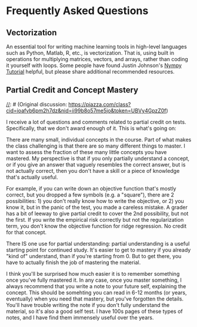 # Frequently Asked Questions


## Vectorization
[//]: # (Original discussion: https://piazza.com/class/ii99b8o57me5jo?cid=24)

An essential tool for writing machine learning tools in high-level
languages such as Python, Matlab, R, etc., is vectorization.  That is,
using built in operations for multiplying matrices, vectors, and
arrays, rather than coding it yourself with loops.  Some people have
found Justin Johnson's [Nympy Tutorial](http://cs231n.github.io/python-numpy-tutorial/)
helpful, but please share additional recommended resources.
## Partial Credit and Concept Mastery

<a name="concept-mastery"></a> 
[//]: # (Original discussion: https://piazza.com/class?cid=ioafvb6pm2h7dz&nid=ii99b8o57me5jo&token=UBVy4GpzZ0f)

I receive a lot of questions and comments related to partial credit on
tests.  Specifically, that we don't award enough of it.  This is
what's going on:

There are many small, individual concepts in the course.  Part of what
makes the class challenging is that there are so many different things
to master.  I want to assess the fraction of these many little
concepts you have mastered. My perspective is that if you only
partially understand a concept, or if you give an answer that vaguely
resembles the correct answer, but is not actually correct, then you
don't have a skill or a piece of knowledge that's actually useful.

For example, if you can write down an objective function that's mostly correct, but you dropped a few symbols (e.g. a "square"), there are 2 possibilities: 1) you don't really know how to write the objective, or 2) you know it, but in the panic of the test, you made a careless mistake.  A grader has a bit of leeway to give partial credit to cover the 2nd possibility, but not the first.  If you write the empirical risk correctly but not the regularization term, you don't know the objective function for ridge regression.  No credit for that concept. 

There IS one use for partial understanding: partial understanding is a useful starting point for continued study.  It's easier to get to mastery if you already "kind of" understand, than if you're starting from 0.  But to get there, you have to actually finish the job of mastering the material.

I think you'll be surprised how much easier it is to remember something once you've fully mastered it.  In any case, once you master something, I always recommend that you write a note to your future self, explaining the concept.  This should be somehting you can read in 6-12 months (or years, eventually) when you need that mastery, but you've forgotten the details.  You'll have trouble writing the note if you don't fully understand the material, so it's also a good self test.  I have 100s pages of these types of notes, and I have find them immensely useful over the years.

